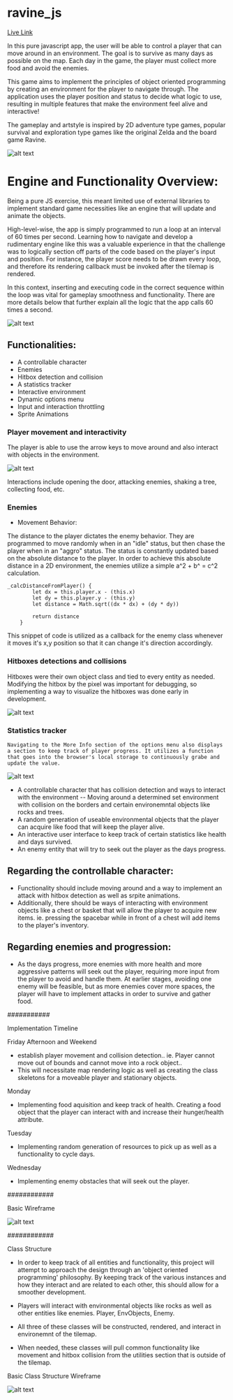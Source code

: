 # ravine_js

[Live Link](https://smuushi.github.io/ravine_js/)

In this pure javascript app, the user will be able to control a player that can move around in an environment. The goal is to survive as many days as possible on the map. Each day in the game, the player must collect more food and avoid the enemies.

This game aims to implement the principles of object oriented programming by creating an environment for the player to navigate through. The application uses the player position and status to decide what logic to use, resulting in multiple features that make the environment feel alive and interactive!

The gameplay and artstyle is inspired by 2D adventure type games, popular survival and exploration type games like the original Zelda and the board game Ravine. 

![alt text](https://github.com/smuushi/ravine_js/blob/main/md_asset/overview.png?raw=true)

# Engine and Functionality Overview:

Being a pure JS exercise, this meant limited use of external libraries to implement standard game necessities like an engine that will update and animate the objects. 

High-level-wise, the app is simply programmed to run a loop at an interval of 60 times per second. Learning how to navigate and develop a rudimentary engine like this was a valuable experience in that the challenge was to logically section off parts of the code based on the player's input and position. For instance, the player score needs to be drawn every loop, and therefore its rendering callback must be invoked after the tilemap is rendered. 

In this context, inserting and executing code in the correct sequence within the loop was vital for gameplay smoothness and functionality. There are more details below that further explain all the logic that the app calls 60 times a second.

![alt text](https://github.com/smuushi/ravine_js/blob/main/md_asset/Engine.png?raw=true)


## Functionalities:
- A controllable character
- Enemies
- Hitbox detection and collision
- A statistics tracker
- Interactive environment
- Dynamic options menu
- Input and interaction throttling
- Sprite Animations

### Player movement and interactivity
The player is able to use the arrow keys to move around and also interact with objects in the environment. 

![alt text](https://github.com/smuushi/ravine_js/blob/main/md_asset/interactiveenvironment.gif?raw=true)

Interactions include opening the door, attacking enemies, shaking a tree, collecting food, etc. 


### Enemies

- Movement Behavior:

The distance to the player dictates the enemy behavior. They are programmed to move randomly when in an "idle" status, but then chase the player when in an "aggro" status. The status is constantly updated based on the absolute distance to the player. In order to achieve this absolute distance in a 2D environment, the enemies utilize a simple a^2 + b^ = c^2 calculation.

```
_calcDistanceFromPlayer() {
        let dx = this.player.x - (this.x)
        let dy = this.player.y - (this.y)
        let distance = Math.sqrt((dx * dx) + (dy * dy))
        
        return distance
    }

```
This snippet of code is utilized as a callback for the enemy class whenever it moves it's x,y position so that it can change it's direction accordingly. 


### Hitboxes detections and collisions

Hitboxes were their own object class and tied to every entity as needed. Modifying the hitbox by the pixel was important for debugging, so implementing a way to visualize the hitboxes was done early in development. 


![alt text](https://github.com/smuushi/ravine_js/blob/main/md_asset/hitbox.gif?raw=true)



### Statistics tracker
    Navigating to the More Info section of the options menu also displays a section to keep track of player progress. It utilizes a function that goes into the browser's local storage to continuously grabe and update the value. 

![alt text](https://github.com/smuushi/ravine_js/blob/main/md_asset/stats.png?raw=true)  









- A controllable character that has collision detection and ways to interact with the environment -- Moving around a determined set environment with collision on the borders and certain environemntal objects like rocks and trees. 
- A random generation of useable environmental objects that the player can acquire like food that will keep the player alive.
- An interactive user interface to keep track of certain statistics like health and days survived. 
- An enemy entity that will try to seek out the player as the days progress.


## Regarding the controllable character: 
- Functionality should include moving around and a way to implement an attack with hitbox detection as well as srpite animations. 
- Additionally, there should be ways of interacting with environment objects like a chest or basket that will allow the player to acquire new items. ie. pressing the spacebar while in front of a chest will add items to the player's inventory. 

## Regarding enemies and progression:
- As the days progress, more enemies with more health and more aggressive patterns will seek out the player, requiring more input from the player to avoid and handle them. At earlier stages, avoiding one enemy will be feasible, but as more enemies cover more spaces, the player will have to implement attacks in order to survive and gather food. 



###########

Implementation Timeline

Friday Afternoon and Weekend 
- establish player movement and collision detection.. ie. Player cannot move out of bounds and cannot move into a rock object.. 
- This will necessitate map rendering logic as well as creating the class skeletons for a moveable player and stationary objects. 

Monday 
- Implementing food aquisition and keep track of health. Creating a food object that the player can interact with and increase their hunger/health attribute. 

Tuesday 
- Implementing random generation of resources to pick up as well as a functionality to cycle days. 

Wednesday 
- Implementing enemy obstacles that will seek out the player. 

############

Basic Wireframe


![alt text](https://github.com/smuushi/ravine_js/blob/main/md_asset/wireframe.png?raw=true)



############

Class Structure 

- In order to keep track of all entities and functionality, this project will attempt to approach the design through an 'object oriented programming' philosophy. By keeping track of the various instances and how they interact and are related to each other, this should allow for a smoother development. 

- Players will interact with environmental objects like rocks as well as other entities like enemies. Player, EnvObjects, Enemy. 
- All three of these classes will be constructed, rendered, and interact in environemnt of the tilemap. 
- When needed, these classes will pull common functionality like movement and hitbox collision from the utilities section that is outside of the tilemap. 


Basic Class Structure Wireframe

![alt text](https://github.com/smuushi/ravine_js/blob/main/md_asset/classwireframe.png?raw=true)







